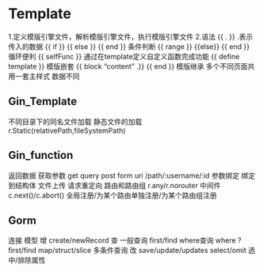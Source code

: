 # Template
1.定义模版引擎文件，解析模版引擎文件，执行模版引擎文件
2.语法 
{{ . }} .表示传入的数据
{{ if }} {{ else }} {{ end }} 条件判断
{{ range }} {{else}} {{ end }} 循环便利
{{ selfFunc }} 通过在template定义自定义函数完成功能
{{ define template }} 模版嵌套
{{ block “content” .}} {{ end }} 模版继承 多个不同页面共用一套主样式 数据不同
## Gin_Template

不同目录下的同名文件加载
静态文件的加载 r.Static(relativePath,fileSystemPath)

## Gin_function

返回数据 
获取参数 get query
        post form
        uri /path/:username/:id
参数绑定 绑定到结构体
文件上传 
请求重定向
路由和路由组 r.any/r.norouter
中间件 c.next()/c.abort()
      全局注册/为某个路由单独注册/为某个路由组注册

## Gorm

连接
模型
增 create/newRecord
查 一般查询 first/find
   where查询 where ? first/find
   map/struct/slice 多条件查询
改 save/update/updates  select/omit 选中/排除属性